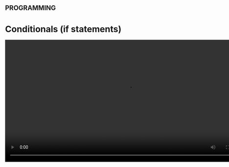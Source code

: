 ## PROGRAMMING

# Conditionals (if statements)

<div align="center">
 <video src="https://github.com/alphyos/CyberStart-2023/assets/108233076/82289147-a0b1-4f1b-a47c-44743bcfa60e" width="800" />

## If this, then that

Conditionals in programming enable us to control the flow of our
programs based on a test. Think of them as branches of code that will
only execute under a certain condition. They're super useful, and you'll
 be using a lot of them as you start to build more complex programs.

In its simplest form, a conditional simply says "if this thing or statement is **true** then I will run the following code":

```python
x = True
if x:
    print('x is true')
```

Note the indentation of the `print` line above - in
programming generally, not just Python, we need to identify what code
'belongs' to the conditional; that is what lines of code will be
executed if the conditional statement 'passes', i.e. is true. In some
languages, such as Javascript or PHP, you'll often see `{` and `}` wrapping the code belonging to the conditional. In Python, we simply indent the related code.

As well as a basic conditional check above, we can use `else` to tell the program "if this thing is true then run some code, otherwise do something **else**":

```python
x = False
if x:
    print('x is true')
else:
    print('x is false')
```

You'll notice the `else` statement is not indented. Anything indented after the `if` will be executed if the statement is `true`,
 but we want to do something if the statement is not true... so we need
to return to the original indentation to leave the original 'if'
statement.

The `else` statement can also be combined with an `if` statement to form an `elif` - **else if**. This tells Python "if the previous condition was not met, check this other condition instead". For example:

```python
x = 1
if x == 1:
    print('x is equal to 1')
elif x == 2:
    print('x is equal to 2')
elif x == 3:
    print('x is equal to 3')
else:
    print('x is not 1, 2 or 3')
```

A few things to note here! First, when we want to check if two things are equal to each other we use `==`. As you know, if we were to use a single equals (`=`)
 we would be trying to set a variable, so instead we use two. This is
common among other languages as well; in fact some even allow `===` as well, for a stricter comparison where it checks not only the values match but also the types match too!

You'll also see we can chain `elif` statements. If one
condition isn't met, check another. If that one isn't met, then check
another, and so on. Once we've checked everything we need, we can have a
 final 'fallback' `else` to run some code if *none* of the conditions were met.

So far we've looked at pretty simple examples of these concepts. Let's take a look at some more complicated ones:

```python
# Example 1
if 'pass' in 'password':
    print('Found!')

# Example 2
x = 15
if x > 10 and x < 20:
    print('x is greater than 10 AND less than 20')
if x > 10 or x < 20:
    print('x is greater than 10 OR less than 20')

# Example 3
arg = 'abc'
if arg:
    print('argument provided')
    if arg == 'abc':
        print('argument abc provided')
    else:
        print('unexpected argument provided')
else:
    print('no argument provided')
```

In example 1 we're checking something slightly different: is one
string found within another. Conditional statements aren't just limited
to simple 'checks', you can do all kinds of things:

* is the first letter of a string the letter Y? `if string[0] == 'Y':`
* is the result of another function what we expect? `if math.floor(1.5) == 1:`
* is something false, rather than true? `if variable is False:`

In example 2 we check multiple conditions in a single `if`
 statement. In theory, you could check as many things as you like;
however that would probably lead to code that is pretty difficult to
understand! Of particular importance here are the `and` and `or` pieces - with `and`, *all* of the conditions must pass for the associated code to run, while with `or` only *one* of the conditions must pass. Make sure you're using the right one!

Example 3 shows how we can nest conditional statements. Initially, we just want to check if the variable `arg`
 exists and has a value. If it does, we can then check the value to run
different code accordingly. Pay close attention to the indentation here -
 try to identify which code will run for each conditional statement;
change the `arg` variable and run the code to see if you were correct!

> You can combine conditionals with other logic such as loops, which we
> will learn next. These are the building blocks of all modern programs
> and very powerful.

[← Previous: 5.07 - Dictionaries](https://play.cyberstart.com/field-manual/8fcb8488-d7eb-11eb-bf0c-0242ac140009)
[Next: 5.09 - Loops →](https://play.cyberstart.com/field-manual/8fcd80e4-d7eb-11eb-8663-0242ac140009)
